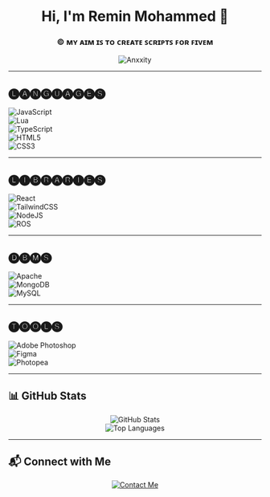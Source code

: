 <h1 align="center">Hi, I'm Remin Mohammed 👋</h1>
<h3 align="center">© ᴍʏ ᴀɪᴍ ɪꜱ ᴛᴏ ᴄʀᴇᴀᴛᴇ ꜱᴄʀɪᴘᴛꜱ ꜰᴏʀ ꜰɪᴠᴇᴍ</h3>

<p align="center">
 <img src="https://komarev.com/ghpvc/?username=Anxxity&label=Profile%20Views&color=0e75b6&style=flat" alt="Anxxity" />
</p>

---

## 🅛🅐🅝🅖🅤🅐🅖🅔🅢
<p align="center">
  
![JavaScript](https://img.shields.io/badge/javascript-%23323330.svg?style=for-the-badge&logo=javascript&logoColor=%23F7DF1E)  
![Lua](https://img.shields.io/badge/lua-%232C2D72.svg?style=for-the-badge&logo=lua&logoColor=white)  
![TypeScript](https://img.shields.io/badge/typescript-%23007ACC.svg?style=for-the-badge&logo=typescript&logoColor=white)  
![HTML5](https://img.shields.io/badge/html5-%23E34F26.svg?style=for-the-badge&logo=html5&logoColor=white)  
![CSS3](https://img.shields.io/badge/css3-%231572B6.svg?style=for-the-badge&logo=css3&logoColor=white)  

</p>

---

## 🅛🅘🅑🅡🅐🅡🅘🅔🅢
<p align="center">

![React](https://img.shields.io/badge/react-%2320232a.svg?style=for-the-badge&logo=react&logoColor=%2361DAFB)  
![TailwindCSS](https://img.shields.io/badge/tailwindcss-%2338B2AC.svg?style=for-the-badge&logo=tailwind-css&logoColor=white)  
![NodeJS](https://img.shields.io/badge/node.js-6DA55F?style=for-the-badge&logo=node.js&logoColor=white)  
![ROS](https://img.shields.io/badge/ROS-28324a?style=for-the-badge&logo=ros&logoColor=white)  

</p>

---

## 🅓🅑🅜🅢
<p align="center">

![Apache](https://img.shields.io/badge/apache-%23D42029.svg?style=for-the-badge&logo=apache&logoColor=white)  
![MongoDB](https://img.shields.io/badge/MongoDB-%234ea94b.svg?style=for-the-badge&logo=mongodb&logoColor=white)  
![MySQL](https://img.shields.io/badge/mysql-4479A1.svg?style=for-the-badge&logo=mysql&logoColor=white)  

</p>

---

## 🅣🅞🅞🅛🅢
<p align="center">

![Adobe Photoshop](https://img.shields.io/badge/adobe%20photoshop-%2331A8FF.svg?style=for-the-badge&logo=adobe%20photoshop&logoColor=white)  
![Figma](https://img.shields.io/badge/figma-%23F24E1E.svg?style=for-the-badge&logo=figma&logoColor=white)  
![Photopea](https://img.shields.io/badge/photopea-18a497.svg?style=for-the-badge&logo=photopea&logoColor=white)  

</p>

---

## 📊 GitHub Stats
<p align="center">
 <img src="https://github-readme-stats-two-nu-34.vercel.app/api?username=Anxxity&show_icons=true&theme=date_night&hide_rank=false" alt="GitHub Stats" />
 <br>
 <img src="https://github-readme-stats-two-nu-34.vercel.app/api/top-langs/?username=Anxxity&theme=date_night" alt="Top Languages" />
</p>

---

## 📬 Connect with Me
<p align="center">
  <a href="https://linktr.ee/reminmohammed">
    <img src="https://custom-icon-badges.demolab.com/badge/Contact%20Me-red?style=for-the-badge&logo=video&logoColor=white" alt="Contact Me"/>
  </a>
</p>
